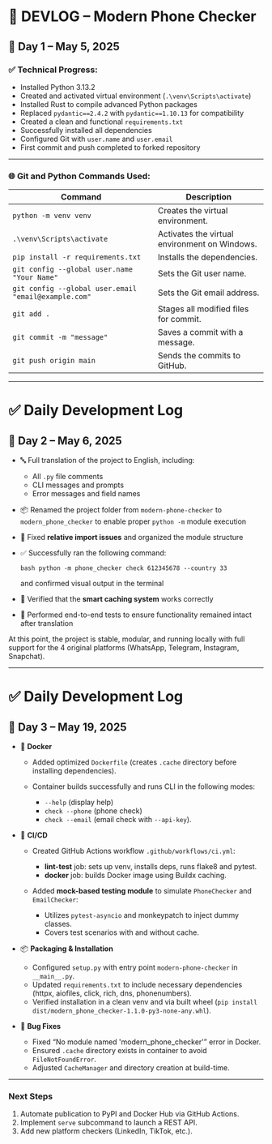 # 📘 DEVLOG – Modern Phone Checker

## 📅 Day 1 – May 5, 2025

### ✅ Technical Progress:

- Installed Python 3.13.2  
- Created and activated virtual environment (`.\venv\Scripts\activate`)  
- Installed Rust to compile advanced Python packages  
- Replaced `pydantic==2.4.2` with `pydantic==1.10.13` for compatibility  
- Created a clean and functional `requirements.txt`  
- Successfully installed all dependencies  
- Configured Git with `user.name` and `user.email`  
- First commit and push completed to forked repository  

---

### 🌐 Git and Python Commands Used:

| Command | Description |
|--------|-------------|
| `python -m venv venv` | Creates the virtual environment. |
| `.\venv\Scripts\activate` | Activates the virtual environment on Windows. |
| `pip install -r requirements.txt` | Installs the dependencies. |
| `git config --global user.name "Your Name"` | Sets the Git user name. |
| `git config --global user.email "email@example.com"` | Sets the Git email address. |
| `git add .` | Stages all modified files for commit. |
| `git commit -m "message"` | Saves a commit with a message. |
| `git push origin main` | Sends the commits to GitHub. |

---

# ✅ Daily Development Log

## 📅 Day 2 – May 6, 2025

* 🔤 Full translation of the project to English, including:

  * All `.py` file comments
  * CLI messages and prompts
  * Error messages and field names
* 📦 Renamed the project folder from `modern-phone-checker` to `modern_phone_checker` to enable proper `python -m` module execution
* 🧠 Fixed **relative import issues** and organized the module structure
* ✅ Successfully ran the following command:

  `bash
  python -m phone_checker check 612345678 --country 33
  `

  and confirmed visual output in the terminal
* 💾 Verified that the **smart caching system** works correctly
* 🧪 Performed end-to-end tests to ensure functionality remained intact after translation

At this point, the project is stable, modular, and running locally with full support for the 4 original platforms (WhatsApp, Telegram, Instagram, Snapchat).

---

# ✅ Daily Development Log

## 📅 Day 3 – May 19, 2025

* 🔧 **Docker**

  * Added optimized `Dockerfile` (creates `.cache` directory before installing dependencies).
  * Container builds successfully and runs CLI in the following modes:

    * `--help` (display help)
    * `check --phone` (phone check)
    * `check --email` (email check with `--api-key`).

* 🚀 **CI/CD**

  * Created GitHub Actions workflow `.github/workflows/ci.yml`:

    * **lint-test** job: sets up venv, installs deps, runs flake8 and pytest.
    * **docker** job: builds Docker image using Buildx caching.
  * Added **mock-based testing module** to simulate `PhoneChecker` and `EmailChecker`:

    * Utilizes `pytest-asyncio` and monkeypatch to inject dummy classes.
    * Covers test scenarios with and without cache.

* 📦 **Packaging & Installation**

  * Configured `setup.py` with entry point `modern-phone-checker` in `__main__.py`.
  * Updated `requirements.txt` to include necessary dependencies (httpx, aiofiles, click, rich, dns, phonenumbers).
  * Verified installation in a clean venv and via built wheel (`pip install dist/modern_phone_checker-1.1.0-py3-none-any.whl`).

* 🐞 **Bug Fixes**

  * Fixed “No module named 'modern\_phone\_checker'” error in Docker.
  * Ensured `.cache` directory exists in container to avoid `FileNotFoundError`.
  * Adjusted `CacheManager` and directory creation at build-time.

---

### Next Steps

1. Automate publication to PyPI and Docker Hub via GitHub Actions.
2. Implement `serve` subcommand to launch a REST API.
3. Add new platform checkers (LinkedIn, TikTok, etc.).
